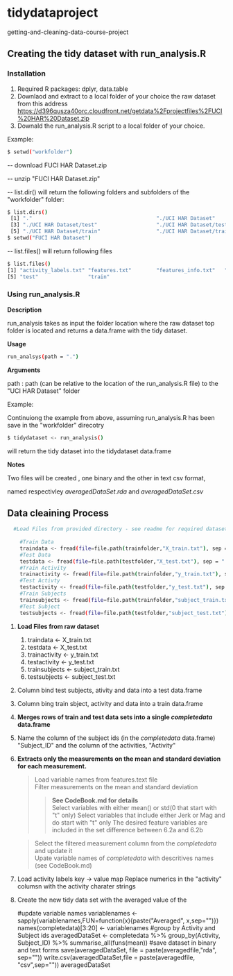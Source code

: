 # tidydataproject
getting-and-cleaning-data-course-project

## Creating the tidy dataset with run_analysis.R
### Installation
 1. Required R packages: dplyr, data.table
 2. Downlaod and extract to a local folder of your choice the raw dataset from this address
    https://d396qusza40orc.cloudfront.net/getdata%2Fprojectfiles%2FUCI%20HAR%20Dataset.zip
 3. Downald the run_analysis.R script to a local folder of your choice.
 
Example:
```sh
$ setwd("workfolder")
```
  -- download FUCI HAR Dataset.zip
  
  -- unzip "FUCI HAR Dataset.zip"
  
  -- list.dir() will return the following folders and subfolders of the "workfolder" folder:
  
```sh
$ list.dirs()
 [1] "."                                        "./UCI HAR Dataset"                       
 [3] "./UCI HAR Dataset/test"                   "./UCI HAR Dataset/test/Inertial Signals" 
 [5] "./UCI HAR Dataset/train"                  "./UCI HAR Dataset/train/Inertial Signals"
$ setwd("FUCI HAR Dataset")
```
   -- list.files() will return following files 
```sh
$ list.files()
[1] "activity_labels.txt" "features.txt"        "features_info.txt"   "README.txt"         
[5] "test"                "train"                                                          
```

### Using run_analysis.R
**Description** 

run_analysis takes as input the folder location where the raw dataset top folder is located and 
returns a data.frame with the tidy dataset. 

**Usage**
```sh
run_analsys(path = ".")
```

**Arguments**

path  : path (can be relative to the location of the run_analysis.R file) to the "UCI HAR Dataset" folder

Example: 

Continuiong the example from above, assuming run_analysis.R has been save in the "workfolder" direcotry
```sh
$ tidydataset <- run_analysis()
```
will return the tidy dataset into the tidydataset data.frame

**Notes**

Two files will be created , one binary and the other in text csv format,

named respectivley _averagedDataSet.rda_ and _averagedDataSet.csv_

## Data cleaining Process
```sh
  #Load Files from provided directory - see readme for required dataset
  
    #Train Data
    traindata <- fread(file=file.path(trainfolder,"X_train.txt"), sep = " ", data.table = FALSE, header = FALSE)
    #Test Data
    testdata <- fread(file=file.path(testfolder,"X_test.txt"), sep = " ", data.table = FALSE, header = FALSE)
    #Train Activity
    trainactivity <- fread(file=file.path(trainfolder,"y_train.txt"), sep = " ", data.table = FALSE, header = FALSE)
    #Test Activty 
    testactivity <- fread(file=file.path(testfolder,"y_test.txt"), sep = " ", data.table = FALSE, header = FALSE)
    #Train Subjects
    trainsubjects <- fread(file=file.path(trainfolder,"subject_train.txt"), sep = " ", data.table = FALSE, header = FALSE)
    #Test Subject
    testsubjects <- fread(file=file.path(testfolder,"subject_test.txt"), sep = " ", data.table = FALSE, header = FALSE)
```
 1. **Load Files from raw dataset**
 
    1. traindata <- X_train.txt
    2. testdata  <- X_test.txt 
    3. trainactivity <- y_train.txt
    4. testactivity  <- y_test.txt
    5. trainsubjects <- subject_train.txt
    6. testsubjects  <- subject_test.txt
    
 2. Column bind test subjects, ativity and data into a test data.frame
 3. Column bing train sbject, activity and data into a train data.frame
 4. **Merges rows of train and test data sets into a single _completedata_ data.frame**
 5. Name the column of the subject ids (in the _completedata_ data.frame) "Subject_ID" and the column of the activities, "Activity"
 6. **Extracts only the measurements on the mean and standard deviation for each measurement.**
 
    > Load variable names from features.text file  
    > Filter measurements on the mean and standard deviation 
      >>**See CodeBook.md for details**  
      >> Select variables with either mean() or std(0 that start with "t" only)
      >> Select variables that include either Jerk or Mag and do start with "t" only
      >> The desired feature variables are included in the set difference between 6.2a and 6.2b
      
    > Select the filtered measurement column from the _completedata_ and update it    
    > Upate variable names of _completedata_ with descritives names (see CodeBook.md)

 7. Load activity labels key -> value map
    Replace numerics in the "activity" columsn with the activity charater strings
    
 8. Create the new tidy data set with the averaged value of the
    
    #update variable names
    variablenames <- sapply(variablenames,FUN=function(x){paste("Averaged", x,sep="")})
    names(completedata)[3:20] <- variablenames
    #group by Activity and Subject ids
    averagedDataSet <- completedata %>% group_by(Activity, Subject_ID) %>% summarise_all(funs(mean))
    #save dataset in binary and text forms
    save(averagedDataSet, file = paste(averagedfile,"rda", sep=""))
    write.csv(averagedDataSet,file = paste(averagedfile, "csv",sep=""))
    averagedDataSet

